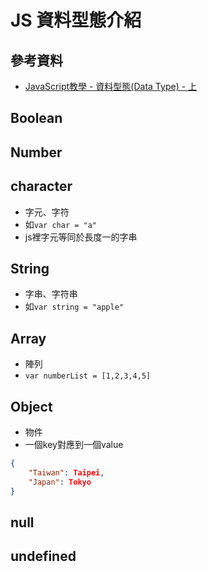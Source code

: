 # JS 資料型態介紹

## 參考資料
* [JavaScript教學 - 資料型態(Data Type) - 上](https://emn178.pixnet.net/blog/post/94150562-javascript%E6%95%99%E5%AD%B8---%E8%B3%87%E6%96%99%E5%9E%8B%E6%85%8B(data-type)---%E4%B8%8A)

## Boolean

## Number

## character
* 字元、字符
* 如`var char = "a"`
* js裡字元等同於長度一的字串

## String
* 字串、字符串
* 如`var string = "apple"`

## Array
* 陣列
* `var numberList = [1,2,3,4,5]`

## Object
* 物件
* 一個key對應到一個value
```json
{
	"Taiwan": Taipei,
	"Japan": Tokyo
}
```

## null

## undefined